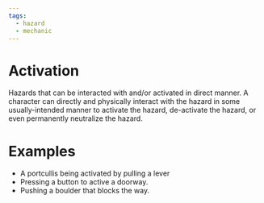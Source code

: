 ```yaml
---
tags:
  - hazard
  - mechanic
---
```

# Activation

Hazards that can be interacted with and/or activated in direct manner. A character can directly and physically interact with the hazard in some usually-intended manner to activate the hazard, de-activate the hazard, or even permanently neutralize the hazard.

# Examples

- A portcullis being activated by pulling a lever
- Pressing a button to active a doorway.
- Pushing a boulder that blocks the way.
